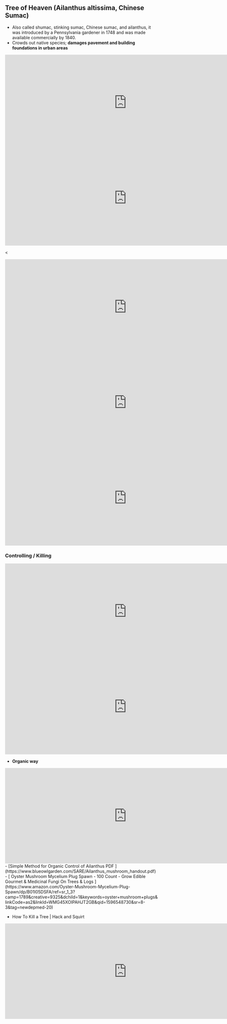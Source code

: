 ## Tree of Heaven (Ailanthus altissima, Chinese Sumac)
- Also called shumac, stinking sumac, Chinese sumac, and ailanthus, it was introduced by a Pennsylvania gardener in 1748 and was made available commercially by 1840. 
- Crowds out native species; **damages pavement and building foundations in urban areas**
 

<iframe width="800" height="315" src="https://www.youtube.com/embed/ttBdl6OWFq4" frameborder="0" allow="accelerometer; autoplay; encrypted-media; gyroscope; picture-in-picture" allowfullscreen></iframe>

<iframe width="800" height="315" src="https://www.youtube.com/embed/0mSyXFpomPk" frameborder="0" allow="accelerometer; autoplay; encrypted-media; gyroscope; picture-in-picture" allowfullscreen></iframe>

<
<iframe width="800" height="315" src="https://www.youtube.com/embed/vIhyFt2wW9U" frameborder="0" allow="accelerometer; autoplay; encrypted-media; gyroscope; picture-in-picture" allowfullscreen></iframe>


<iframe width="800" height="315" src="https://www.youtube.com/embed/1fi_o81QaIg" frameborder="0" allow="accelerometer; autoplay; encrypted-media; gyroscope; picture-in-picture" allowfullscreen></iframe>

<iframe width="800" height="315" src="https://www.youtube.com/embed/-YjXFvSED_0" frameborder="0" allow="accelerometer; autoplay; encrypted-media; gyroscope; picture-in-picture" allowfullscreen></iframe>



### Controlling / Killing 

<iframe width="800" height="315" src="https://www.youtube.com/embed/AKLW2TXS1jg" frameborder="0" allow="accelerometer; autoplay; encrypted-media; gyroscope; picture-in-picture" allowfullscreen></iframe>

<iframe width="800" height="315" src="https://www.youtube.com/embed/p8c-rMYl23w" frameborder="0" allow="accelerometer; autoplay; encrypted-media; gyroscope; picture-in-picture" allowfullscreen></iframe>

- **Organic way**
<iframe width="800" height="315" src="https://www.youtube.com/embed/iD3h-4BlbYE" frameborder="0" allow="accelerometer; autoplay; encrypted-media; gyroscope; picture-in-picture" allowfullscreen></iframe>
 - [Simple Method for Organic Control of Ailanthus PDF ](https://www.blueowlgarden.com/SARE/Ailanthus_mushroom_handout.pdf)
- [ Oyster Mushroom Mycelium Plug Spawn - 100 Count - Grow Edible Gourmet & Medicinal Fungi On Trees & Logs ](https://www.amazon.com/Oyster-Mushroom-Mycelium-Plug-Spawn/dp/B01I05DSFA/ref=sr_1_3?camp=1789&creative=9325&dchild=1&keywords=oyster+mushroom+plugs&linkCode=as2&linkId=WMG45XOIPAHJT2GB&qid=1596548730&sr=8-3&tag=newdepmed-20)

- How To Kill a Tree | Hack and Squirt
<iframe width="800" height="315" src="https://www.youtube.com/embed/TglNG-yjabU" frameborder="0" allow="accelerometer; autoplay; encrypted-media; gyroscope; picture-in-picture" allowfullscreen></iframe>


